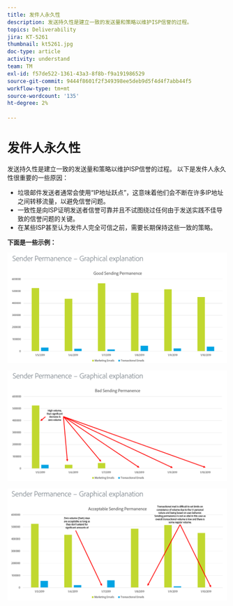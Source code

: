 ```yaml
---
title: 发件人永久性
description: 发送持久性是建立一致的发送量和策略以维护ISP信誉的过程。
topics: Deliverability
jira: KT-5261
thumbnail: kt5261.jpg
doc-type: article
activity: understand
team: TM
exl-id: f57de522-1361-43a3-8f8b-f9a191986529
source-git-commit: 9444f8601f2f349398ee5deb9d5f4d4f7abb44f5
workflow-type: tm+mt
source-wordcount: '135'
ht-degree: 2%

---
```


# 发件人永久性

发送持久性是建立一致的发送量和策略以维护ISP信誉的过程。 以下是发件人永久性很重要的一些原因：

* 垃圾邮件发送者通常会使用“IP地址跃点”，这意味着他们会不断在许多IP地址之间转移流量，以避免信誉问题。
* 一致性是向ISP证明发送者信誉可靠并且不试图绕过任何由于发送实践不佳导致的信誉问题的关键。
* 在某些ISP甚至认为发件人完全可信之前，需要长期保持这些一致的策略。

**下面是一些示例：**

![发送持久性良好](assets/Sender_Permanence_1.png)

![发送持久性错误](assets/Sender_Permanence_2.png)

![可接受的发送持久性](assets/Sender_Permanence_3.png)
